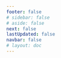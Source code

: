 ```yaml
---
footer: false
# sidebar: false
# aside: false
next: false
lastUpdated: false
navbar: false
# layout: doc
---
```


<script setup>
  const chatPrompts = [
    { id: "49", text: "本站热门页面，表格", category: "general" },
    { id: "49", text: "本站十大常见问题", category: "general" },
    { id: "49", text: "自贸区网站链接，表格", category: "general" },
    { id: "49", text: "带价格的自贸区网站链接表格", category: "general" },
    
    { id: "1", text: "在阿联酋注册公司", category: "business" },
    { id: "7", text: "阿联酋贸易许可证要求", category: "business" },
    { id: "7", text: "阿联酋实体类型比较，表格和分析", category: "business" },
    { id: "7", text: "专业比较将英国公司迁移到不同自贸区的成本，针对有两位创始人的金融企业。8个签证名额，3位家庭成员+一只狗。商务中心租赁。英国人，非阿联酋居民", category: "business" },
    { id: "48", text: "阿联酋十大最佳医院，优劣分析", category: "healthcare" },

    { id: "15", text: "阿联酋授权委托书", category: "legal" },

    // 商业服务（第一部分）
    { id: "2", text: "内地公司设立", category: "business" },
    { id: "3", text: "自贸区公司注册", category: "business" },
    { id: "4", text: "离岸公司成立", category: "business" },
    { id: "5", text: "阿联酋自由职业签证", category: "business" },
    { id: "6", text: "迪拜营业执照", category: "business" },
    { id: "23", text: "阿联酋企业设立", category: "business" },
    { id: "24", text: "迪拜自贸区", category: "business" },
    { id: "25", text: "阿联酋公司注册", category: "business" },
    { id: "26", text: "阿联酋自由职业签证", category: "business" },
    
    // 签证和移民
    { id: "8", text: "阿联酋黄金签证申请", category: "visa" },
    { id: "9", text: "阿联酋工作签证", category: "visa" },
    { id: "10", text: "阿联酋家庭签证担保", category: "visa" },
    { id: "11", text: "签证体检要求", category: "visa" },
    { id: "12", text: "阿联酋居留签证流程", category: "visa" },
    { id: "27", text: "阿联酋签证要求", category: "visa" },
    
    // 法律和文件
    { id: "13", text: "阿联酋身份证申请", category: "legal" },
    { id: "14", text: "阿联酋文件认证", category: "legal" },
    { id: "16", text: "阿联酋商业合同审查", category: "legal" },
    { id: "40", text: "阿联酋身份证续签", category: "legal" },
    
    // 金融服务
    { id: "17", text: "阿联酋公司银行账户", category: "finance" },
    { id: "18", text: "阿联酋税务登记（增值税）", category: "finance" },
    { id: "19", text: "阿联酋会计服务", category: "finance" },
    { id: "20", text: "阿联酋经济实质法规", category: "finance" },
    { id: "41", text: "阿联酋银行服务", category: "finance" },
    
    // 房地产和服务
    { id: "21", text: "阿联酋房地产投资", category: "property" },
    { id: "22", text: "迪拜办公空间租赁", category: "property" },

    // 医疗保健
    { id: "47", text: "阿联酋医疗保险", category: "healthcare" },
    { id: "49", text: "阿联酋体检", category: "healthcare" },
    
    // 旅游和娱乐（最后部分）
    { id: "28", text: "迪拜旅游景点", category: "travel" },
    { id: "29", text: "迪拜世博城", category: "attractions" },
    { id: "30", text: "迪拜相框门票", category: "attractions" },
    { id: "31", text: "哈利法塔门票", category: "attractions" },
    { id: "32", text: "未来博物馆", category: "attractions" },
    { id: "33", text: "阿布扎比卢浮宫", category: "attractions" },
    { id: "34", text: "阿布扎比法拉利世界", category: "attractions" },
    { id: "35", text: "迪拜购物中心购物", category: "shopping" },
]
</script>

<AIChat :prompts="chatPrompts" />